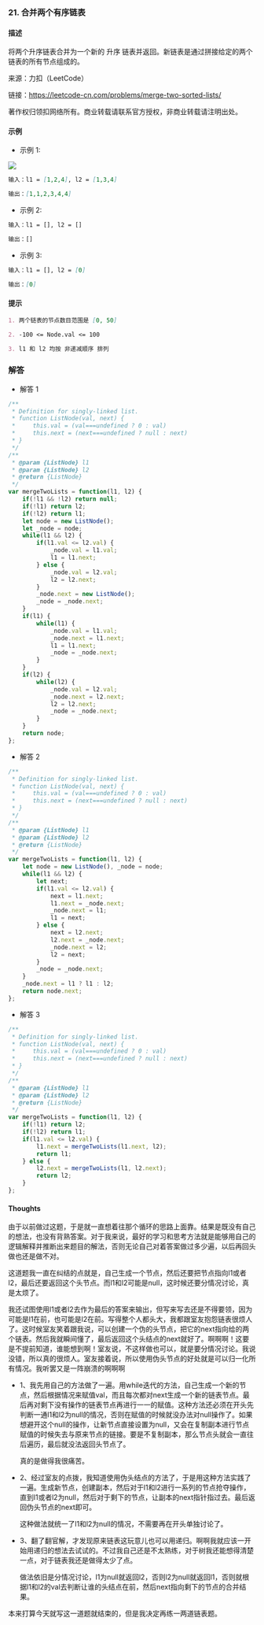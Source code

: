 ### 21. 合并两个有序链表

#### 描述

将两个升序链表合并为一个新的 升序 链表并返回。新链表是通过拼接给定的两个链表的所有节点组成的。 

来源：力扣（LeetCode）

链接：https://leetcode-cn.com/problems/merge-two-sorted-lists/

著作权归领扣网络所有。商业转载请联系官方授权，非商业转载请注明出处。

#### 示例

+ 示例 1:

![](https://assets.leetcode.com/uploads/2020/10/03/merge_ex1.jpg)
```md
输入：l1 = [1,2,4], l2 = [1,3,4]

输出：[1,1,2,3,4,4]
```
+ 示例 2:
```md
输入：l1 = [], l2 = []

输出：[]
```
+ 示例 3:
```md
输入：l1 = [], l2 = [0]

输出：[0]
```


#### 提示
```md
1. 两个链表的节点数目范围是 [0, 50]

2. -100 <= Node.val <= 100

3. l1 和 l2 均按 非递减顺序 排列
```

### 解答

+ 解答 1
```js
/**
 * Definition for singly-linked list.
 * function ListNode(val, next) {
 *     this.val = (val===undefined ? 0 : val)
 *     this.next = (next===undefined ? null : next)
 * }
 */
/**
 * @param {ListNode} l1
 * @param {ListNode} l2
 * @return {ListNode}
 */
var mergeTwoLists = function(l1, l2) {
    if(!l1 && !l2) return null;
    if(!l1) return l2;
    if(!l2) return l1;
    let node = new ListNode();
    let _node = node;
    while(l1 && l2) {
        if(l1.val <= l2.val) {
            _node.val = l1.val;
            l1 = l1.next;
        } else {
            _node.val = l2.val;
            l2 = l2.next;
        }
        _node.next = new ListNode();
        _node = _node.next;
    }
    if(l1) {
        while(l1) {
            _node.val = l1.val;
            _node.next = l1.next;
            l1 = l1.next;
            _node = _node.next;
        }
    }
    if(l2) {
        while(l2) {
            _node.val = l2.val;
            _node.next = l2.next;
            l2 = l2.next;
            _node = _node.next;
        }
    }
    return node;
};
```

+ 解答 2
```js
/**
 * Definition for singly-linked list.
 * function ListNode(val, next) {
 *     this.val = (val===undefined ? 0 : val)
 *     this.next = (next===undefined ? null : next)
 * }
 */
/**
 * @param {ListNode} l1
 * @param {ListNode} l2
 * @return {ListNode}
 */
var mergeTwoLists = function(l1, l2) {
    let node = new ListNode(), _node = node;
    while(l1 && l2) {
        let next;
        if(l1.val <= l2.val) {
            next = l1.next;
            l1.next = _node.next;
            _node.next = l1;
            l1 = next;
        } else {
            next = l2.next;
            l2.next = _node.next;
            _node.next = l2;
            l2 = next;
        }
        _node = _node.next;
    }
    _node.next = l1 ? l1 : l2;
    return node.next;
};
```

+ 解答 3
```js
/**
 * Definition for singly-linked list.
 * function ListNode(val, next) {
 *     this.val = (val===undefined ? 0 : val)
 *     this.next = (next===undefined ? null : next)
 * }
 */
/**
 * @param {ListNode} l1
 * @param {ListNode} l2
 * @return {ListNode}
 */
var mergeTwoLists = function(l1, l2) {
    if(!l1) return l2;
    if(!l2) return l1;
    if(l1.val <= l2.val) {
        l1.next = mergeTwoLists(l1.next, l2);
        return l1;
    } else {
        l2.next = mergeTwoLists(l1, l2.next);
        return l2;
    }
};
```

#### Thoughts

由于以前做过这题，于是就一直想着往那个循环的思路上面靠。结果是既没有自己的想法，也没有背熟答案。对于我来说，最好的学习和思考方法就是能够用自己的逻辑解释并推断出来题目的解法，否则无论自己对着答案做过多少遍，以后再回头做也还是做不对。

这道题我一直在纠结的点就是，自己生成一个节点，然后还要把节点指向l1或者l2，最后还要返回这个头节点。而l1和l2可能是null，这时候还要分情况讨论，真是太烦了。

我还试图使用l1或者l2去作为最后的答案来输出，但写来写去还是不得要领，因为可能是l1在前，也可能是l2在前。写得整个人都头大，我都跟室友抱怨链表很烦人了。这时候室友笑着跟我说，可以创建一个伪的头节点，把它的next指向给的两个链表。然后我就瞬间懂了，最后返回这个头结点的next就好了。啊啊啊！这要是不提前知道，谁能想到啊！室友说，不这样做也可以，就是要分情况讨论。我说没错，所以真的很烦人。室友接着说，所以使用伪头节点的好处就是可以归一化所有情况。我听罢又是一阵崩溃的啊啊啊

+ 1、我先用自己的方法做了一遍。用while迭代的方法，自己生成一个新的节点，然后根据情况来赋值val，而且每次都对next生成一个新的链表节点。最后再对剩下没有操作的链表节点再进行一一的赋值。这种方法还必须在开头先判断一通l1和l2为null的情况，否则在赋值的时候就没办法对null操作了。如果想避开这个null的操作，让新节点直接设置为null，又会在复制副本进行节点赋值的时候失去与原来节点的链接。要是不复制副本，那么节点头就会一直往后遍历，最后就没法返回头节点了。
  
  真的是做得我很痛苦。

+ 2、经过室友的点拨，我知道使用伪头结点的方法了，于是用这种方法实践了一遍。生成新节点，创建副本，然后对于l1和l2进行一系列的节点抢夺操作，直到l1或者l2为null，然后对于剩下的节点，让副本的next指针指过去。最后返回伪头节点的next即可。
  
  这种做法就统一了l1和l2为null的情况，不需要再在开头单独讨论了。

+ 3、翻了翻官解，才发现原来链表这玩意儿也可以用递归。啊啊我就应该一开始用递归的想法去试试的。不过我自己还是不太熟练，对于树我还能想得清楚一点，对于链表我还是做得太少了点。
  
  做法依旧是分情况讨论，l1为null就返回l2，否则l2为null就返回l1，否则就根据l1和l2的val去判断让谁的头结点在前，然后next指向剩下的节点的合并结果。


本来打算今天就写这一道题就结束的，但是我决定再练一两道链表题。


